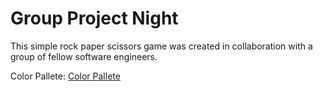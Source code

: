 # Group Project Night
This simple rock paper scissors game was created in collaboration with a group of fellow software engineers.


Color Pallete: [Color Pallete](https://coolors.co/0b2027-40798c-70a9a1-cfd7c7-f6f1d1)